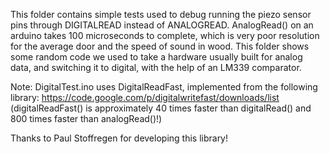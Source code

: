 This folder contains simple tests used to debug running the piezo sensor pins through DIGITALREAD instead of ANALOGREAD. 
AnalogRead() on an arduino takes 100 microseconds to complete, which is very poor resolution for the average door and 
the speed of sound in wood. This folder shows some random code we used to take a hardware usually built for analog data, 
and switching it to digital, with the help of an LM339 comparator.

Note:
DigitalTest.ino uses DigitalReadFast, implemented from the following library:
https://code.google.com/p/digitalwritefast/downloads/list    (digitalReadFast() is approximately 40 times faster than digitalRead() and 
800 times faster than analogRead()!)

Thanks to Paul Stoffregen for developing this library!


